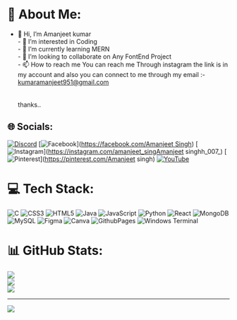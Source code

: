 # 💫 About Me:
- 👋 Hi, I’m Amanjeet kumar <br>- 👀 I’m interested in Coding<br>- 🌱 I’m currently learning MERN<br>- 💞️ I’m looking to collaborate on Any FontEnd Project<br>- 📫 How to reach me You can reach me Through instagram the link is in my account and also you can connect to me through my email :- kumaramanjeet951@gmail.com<br><br><!---<br>Amanjeet-007/Amanjeet-007 is a ✨ special ✨ repository because its `README.md` (this file) appears on your GitHub profile.<br>You can click the Preview link to take a look at your changes.<br>---><br>thanks..<br>


## 🌐 Socials:
[![Discord](https://img.shields.io/badge/Discord-%237289DA.svg?logo=discord&logoColor=white)](https://discord.gg/https://discord.gg/2j8jQtH2) [![Facebook](https://img.shields.io/badge/Facebook-%231877F2.svg?logo=Facebook&logoColor=white)]([https://facebook.com/Amanjeet Singh](https://www.facebook.com/rikky.kumar)) [![Instagram](https://img.shields.io/badge/Instagram-%23E4405F.svg?logo=Instagram&logoColor=white)](https://instagram.com/amanjeet_singAmanjeet singhh_007_) [![Pinterest](https://img.shields.io/badge/Pinterest-%23E60023.svg?logo=Pinterest&logoColor=white)](https://pinterest.com/Amanjeet singh) [![YouTube](https://img.shields.io/badge/YouTube-%23FF0000.svg?logo=YouTube&logoColor=white)](https://youtube.com/@@amanjeetkumarsingh5030) 

# 💻 Tech Stack:
![C](https://img.shields.io/badge/c-%2300599C.svg?style=for-the-badge&logo=c&logoColor=white) ![CSS3](https://img.shields.io/badge/css3-%231572B6.svg?style=for-the-badge&logo=css3&logoColor=white) ![HTML5](https://img.shields.io/badge/html5-%23E34F26.svg?style=for-the-badge&logo=html5&logoColor=white) ![Java](https://img.shields.io/badge/java-%23ED8B00.svg?style=for-the-badge&logo=openjdk&logoColor=white) ![JavaScript](https://img.shields.io/badge/javascript-%23323330.svg?style=for-the-badge&logo=javascript&logoColor=%23F7DF1E) ![Python](https://img.shields.io/badge/python-3670A0?style=for-the-badge&logo=python&logoColor=ffdd54) ![React](https://img.shields.io/badge/react-%2320232a.svg?style=for-the-badge&logo=react&logoColor=%2361DAFB) ![MongoDB](https://img.shields.io/badge/MongoDB-%234ea94b.svg?style=for-the-badge&logo=mongodb&logoColor=white) ![MySQL](https://img.shields.io/badge/mysql-4479A1.svg?style=for-the-badge&logo=mysql&logoColor=white) ![Figma](https://img.shields.io/badge/figma-%23F24E1E.svg?style=for-the-badge&logo=figma&logoColor=white) ![Canva](https://img.shields.io/badge/Canva-%2300C4CC.svg?style=for-the-badge&logo=Canva&logoColor=white) ![GithubPages](https://img.shields.io/badge/github%20pages-121013?style=for-the-badge&logo=github&logoColor=white) ![Windows Terminal](https://img.shields.io/badge/Windows%20Terminal-%234D4D4D.svg?style=for-the-badge&logo=windows-terminal&logoColor=white)
# 📊 GitHub Stats:
![](https://github-readme-stats.vercel.app/api?username=Amanjeet-007&theme=highcontrast&hide_border=false&include_all_commits=true&count_private=true)<br/>
![](https://github-readme-streak-stats.herokuapp.com/?user=Amanjeet-007&theme=highcontrast&hide_border=false)<br/>
![](https://github-readme-stats.vercel.app/api/top-langs/?username=Amanjeet-007&theme=highcontrast&hide_border=false&include_all_commits=true&count_private=true&layout=compact)

---
[![](https://visitcount.itsvg.in/api?id=Amanjeet-007&icon=0&color=0)](https://visitcount.itsvg.in)

<!-- Proudly created with GPRM ( https://gprm.itsvg.in ) -->
